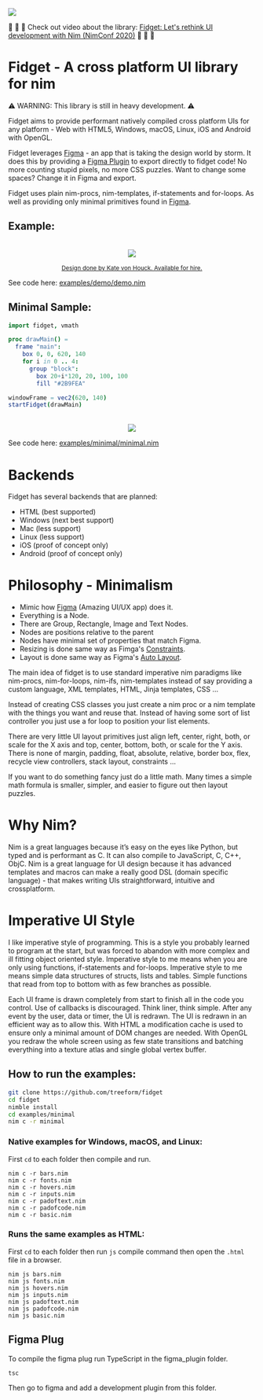 <img src="docs/banner.png">

👏 👏 👏 Check out video about the library: [Fidget: Let's rethink UI development with Nim (NimConf 2020)](https://www.youtube.com/watch?v=IB8Yt2dqZbo) 👏 👏 👏


# Fidget - A cross platform UI library for nim

⚠️ WARNING: This library is still in heavy development. ⚠️

Fidget aims to provide performant natively compiled cross platform UIs for any platform - Web with HTML5, Windows, macOS, Linux, iOS and Android with OpenGL.

Fidget leverages [Figma](https://www.figma.com/) - an app that is taking the design world by storm. It does this by providing a [Figma Plugin](figma_plugin/code.ts) to export directly to fidget code! No more counting stupid pixels, no more CSS puzzles. Want to change some spaces? Change it in Figma and export.

Fidget uses plain nim-procs, nim-templates, if-statements and for-loops. As well as providing only minimal primitives found in [Figma](https://www.figma.com/).

## Example:

<p align="center">
  <br>
  <img src="docs/uiExampleIce.png">
</p>
<p align="center" style='font-size:12px'>
  <a href="http://kate.vonhouck.com/">Design done by Kate von Houck. Available for hire.</a>
</p>

See code here: [examples/demo/demo.nim](examples/demo/demo.nim)

## Minimal Sample:

```nim
import fidget, vmath

proc drawMain() =
  frame "main":
    box 0, 0, 620, 140
    for i in 0 .. 4:
      group "block":
        box 20+i*120, 20, 100, 100
        fill "#2B9FEA"

windowFrame = vec2(620, 140)
startFidget(drawMain)
```

<p align="center">
  <br>
  <img src="docs/minimal.png">
</p>

See code here: [examples/minimal/minimal.nim](examples/minimal/minimal.nim)


# Backends

Fidget has several backends that are planned:
* HTML (best supported)
* Windows (next best support)
* Mac (less support)
* Linux (less support)
* iOS (proof of concept only)
* Android (proof of concept only)

# Philosophy - Minimalism

* Mimic how [Figma](https://www.figma.com/) (Amazing UI/UX app) does it.
* Everything is a Node.
* There are Group, Rectangle, Image and Text Nodes.
* Nodes are positions relative to the parent
* Nodes have minimal set of properties that match Figma.
* Resizing is done same way as Fimga's [Constraints](https://www.youtube.com/watch?v=rRQAQ1d9q9w).
* Layout is done same way as Figma's [Auto Layout](https://www.youtube.com/watch?v=NrKX46DzkGQ).

The main idea of fidget is to use standard imperative nim paradigms like nim-procs, nim-for-loops, nim-ifs, nim-templates instead of say providing a custom language, XML templates, HTML, Jinja templates, CSS ...

Instead of creating CSS classes you just create a nim proc or a nim template with the things you want and reuse that. Instead of having some sort of list controller you just use a for loop to position your list elements.

There are very little UI layout primitives just align left, center, right, both, or scale for the X axis and top, center, bottom, both, or scale for the Y axis. There is none of margin, padding, float, absolute, relative, border box, flex, recycle view controllers, stack layout, constraints ...

If you want to do something fancy just do a little math. Many times a simple math formula is smaller, simpler, and easier to figure out then layout puzzles.

# Why Nim?

Nim is a great languages because it’s easy on the eyes like Python, but typed and is performant as C. It can also compile to JavaScript, C, C++, ObjC. Nim is a great language for UI design because it has advanced templates and macros can make a really good DSL (domain specific language) - that makes writing UIs straightforward, intuitive and crossplatform.

# Imperative UI Style

I like imperative style of programming. This is a style you probably learned to program at the start, but was forced to abandon with more complex and ill fitting object oriented style. Imperative style to me means when you are only using functions, if-statements and for-loops. Imperative style to me means simple data structures of structs, lists and tables. Simple functions that read from top to bottom with as few branches as possible.

Each UI frame is drawn completely from start to finish all in the code you control. Use of callbacks is discouraged. Think liner, think simple. After any event by the user, data or timer, the UI is redrawn. The UI is redrawn in an efficient way as to allow this. With HTML a modification cache is used to ensure only a minimal amount of DOM changes are needed. With OpenGL you redraw the whole screen using as few state transitions and batching everything into a texture atlas and single global vertex buffer.


## How to run the examples:


```sh
git clone https://github.com/treeform/fidget
cd fidget
nimble install
cd examples/minimal
nim c -r minimal
```

### Native examples for Windows, macOS, and Linux:

First `cd` to each folder then compile and run.

```
nim c -r bars.nim
nim c -r fonts.nim
nim c -r hovers.nim
nim c -r inputs.nim
nim c -r padoftext.nim
nim c -r padofcode.nim
nim c -r basic.nim
```

### Runs the same examples as HTML:

First `cd` to each folder then run `js` compile command then open the `.html` file in a browser.

```
nim js bars.nim
nim js fonts.nim
nim js hovers.nim
nim js inputs.nim
nim js padoftext.nim
nim js padofcode.nim
nim js basic.nim
```

## Figma Plug

To compile the figma plug run TypeScript in the figma_plugin folder.

```
tsc
```

Then go to figma and add a development plugin from this folder.
